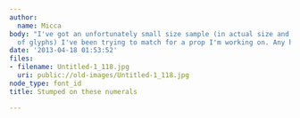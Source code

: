 ```yaml
---
author:
  name: Micca
body: "I've got an unfortunately small size sample (in actual size and the number
  of glyphs) I've been trying to match for a prop I'm working on. Any help is appreciated.\r\n\r\n[img:sites/default/files/old-images/Untitled-1_5808.jpg]"
date: '2013-04-18 01:53:52'
files:
- filename: Untitled-1_118.jpg
  uri: public://old-images/Untitled-1_118.jpg
node_type: font_id
title: Stumped on these numerals

---
```

